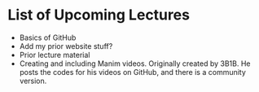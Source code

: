 # List of Upcoming Lectures

- Basics of GitHub
- Add my prior website stuff?
- Prior lecture material
- Creating and including Manim videos. Originally created by 3B1B. He posts the codes for his videos on GitHub, and there is a community version.